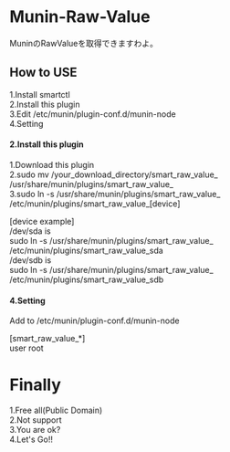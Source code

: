 # Munin-Raw-Value
MuninのRawValueを取得できますわよ。

## How to USE  

1.Install smartctl  
2.Install this plugin  
3.Edit /etc/munin/plugin-conf.d/munin-node  
4.Setting

#### 2.Install this plugin
1.Download this plugin  
2.sudo mv /your_download_directory/smart_raw_value_ /usr/share/munin/plugins/smart_raw_value_  
3.sudo ln -s /usr/share/munin/plugins/smart_raw_value_ /etc/munin/plugins/smart_raw_value_[device]

[device example]  
/dev/sda is  
sudo ln -s /usr/share/munin/plugins/smart_raw_value_ /etc/munin/plugins/smart_raw_value_sda    
/dev/sdb is  
sudo ln -s /usr/share/munin/plugins/smart_raw_value_ /etc/munin/plugins/smart_raw_value_sdb

#### 4.Setting
Add to /etc/munin/plugin-conf.d/munin-node

[smart_raw_value_*]  
user root  

# Finally  
1.Free all(Public Domain)  
2.Not support  
3.You are ok?  
4.Let's Go!!  
